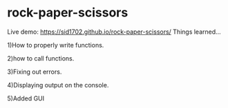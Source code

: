 # rock-paper-scissors
Live demo: https://sid1702.github.io/rock-paper-scissors/
Things learned...

1)How to properly write functions.

2)how to call functions.

3)Fixing out errors.

4)Displaying output on the console.

5)Added GUI
